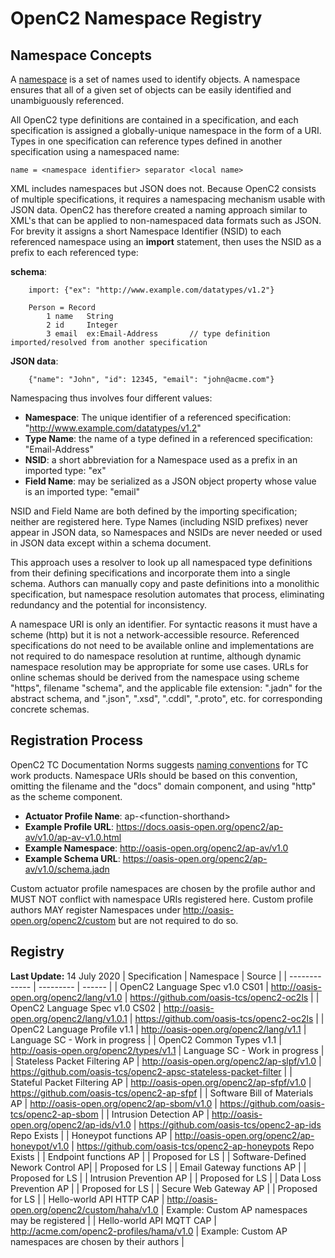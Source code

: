 # OpenC2 Namespace Registry
## Namespace Concepts
A [namespace](https://en.wikipedia.org/wiki/Namespace) is a set of names used to identify objects.
A namespace ensures that all of a given set of objects can be easily identified and unambiguously referenced.

All OpenC2 type definitions are contained in a specification, and each specification is assigned a
globally-unique namespace in the form of a URI.  Types in one specification can reference types
defined in another specification using a namespaced name:

    name = <namespace identifier> separator <local name>

XML includes namespaces but JSON does not. Because OpenC2 consists of multiple specifications,
it requires a namespacing mechanism usable with JSON data.
OpenC2 has therefore created a naming approach similar to XML's that can be applied to non-namespaced
data formats such as JSON.  For brevity it assigns a short Namespace Identifier (NSID) to each referenced
namespace using an **import** statement, then uses the NSID as a prefix to each referenced type:

**schema**:
```
    import: {"ex": "http://www.example.com/datatypes/v1.2"}

    Person = Record
        1 name   String
        2 id     Integer
        3 email  ex:Email-Address       // type definition imported/resolved from another specification
```
**JSON data**:
```
    {"name": "John", "id": 12345, "email": "john@acme.com"}
```
Namespacing thus involves four different values:
* **Namespace**: The unique identifier of a referenced specification: "http://www.example.com/datatypes/v1.2"
* **Type Name**: the name of a type defined in a referenced specification: "Email-Address"
* **NSID**: a short abbreviation for a Namespace used as a prefix in an imported type: "ex"
* **Field Name**: may be serialized as a JSON object property whose value is an imported type: "email"

NSID and Field Name are both defined by the importing specification; neither are registered here.
Type Names (including NSID prefixes) never appear in JSON data, so Namespaces and NSIDs are never
needed or used in JSON data except within a schema document.

This approach uses a resolver to look up all namespaced type definitions from their defining specifications
and incorporate them into a single schema. Authors can manually copy and paste definitions
into a monolithic specification, but namespace resolution automates that process, eliminating redundancy
and the potential for inconsistency.

A namespace URI is only an identifier. For syntactic reasons it must have a scheme (http) but it
is not a network-accessible resource. 
Referenced specifications do not need to be available online and implementations are not required to do
namespace resolution at runtime, although dynamic namespace resolution may be appropriate for some use cases.
URLs for online schemas should be derived from the namespace using scheme "https", filename "schema", and
the applicable file extension: ".jadn" for the abstract schema, and ".json", ".xsd", ".cddl", ".proto", etc.
for corresponding concrete schemas.

## Registration Process
OpenC2 TC Documentation Norms suggests
[naming conventions](https://github.com/oasis-tcs/openc2-tc-ops/blob/master/Documentation-Norms.md#42-assign-work-product-name)
for TC work products.  Namespace URIs should be based on this convention, omitting the filename and the "docs" domain component,
and using "http" as the scheme component.

* **Actuator Profile Name**: ap-\<function-shorthand\>
* **Example Profile URL**: https://docs.oasis-open.org/openc2/ap-av/v1.0/ap-av-v1.0.html
* **Example Namespace**: http://oasis-open.org/openc2/ap-av/v1.0
* **Example Schema URL**: https://oasis-open.org/openc2/ap-av/v1.0/schema.jadn

Custom actuator profile namespaces are chosen by the profile author and MUST NOT conflict with namespace URIs registered here.
Custom profile authors MAY register Namespaces under http://oasis-open.org/openc2/custom but are not required to do so.

## Registry
**Last Update:** 14 July 2020
| Specification | Namespace | Source |
| ------------- | --------- | ------ |
| OpenC2 Language Spec v1.0 CS01    | http://oasis-open.org/openc2/lang/v1.0        | https://github.com/oasis-tcs/openc2-oc2ls |
| OpenC2 Language Spec v1.0 CS02    | http://oasis-open.org/openc2/lang/v1.0.1      | https://github.com/oasis-tcs/openc2-oc2ls |
| OpenC2 Language Profile v1.1      | http://oasis-open.org/openc2/lang/v1.1        | Language SC - Work in progress |
| OpenC2 Common Types v1.1          | http://oasis-open.org/openc2/types/v1.1       | Language SC - Work in progress |
| Stateless Packet Filtering AP     | http://oasis-open.org/openc2/ap-slpf/v1.0     | https://github.com/oasis-tcs/openc2-apsc-stateless-packet-filter |
| Stateful Packet Filtering AP      | http://oasis-open.org/openc2/ap-sfpf/v1.0     | https://github.com/oasis-tcs/openc2-ap-sfpf |
| Software Bill of Materials AP     | http://oasis-open.org/openc2/ap-sbom/v1.0     | https://github.com/oasis-tcs/openc2-ap-sbom |
| Intrusion Detection AP            | http://oasis-open.org/openc2/ap-ids/v1.0      | https://github.com/oasis-tcs/openc2-ap-ids Repo Exists |
| Honeypot functions AP             | http://oasis-open.org/openc2/ap-honeypot/v1.0 | https://github.com/oasis-tcs/openc2-ap-honeypots Repo Exists |
| Endpoint functions AP             |                                               | Proposed for LS |
| Software-Defined Nework Control AP|                                               | Proposed for LS |
| Email Gateway functions AP        |                                               | Proposed for LS |
| Intrusion Prevention AP           |                                               | Proposed for LS |
| Data Loss Prevention AP           |                                               | Proposed for LS |
| Secure Web Gateway AP             |                                               | Proposed for LS |
| Hello-world API HTTP CAP          | http://oasis-open.org/openc2/custom/haha/v1.0 | Example: Custom AP namespaces may be registered |
| Hello-world API MQTT CAP          | http://acme.com/openc2-profiles/hama/v1.0     | Example: Custom AP namespaces are chosen by their authors |
